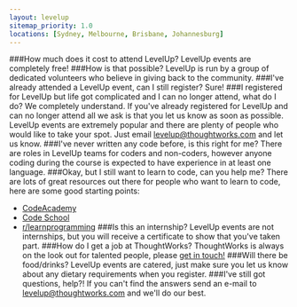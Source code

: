 ```yaml
---
layout: levelup
sitemap_priority: 1.0
locations: [Sydney, Melbourne, Brisbane, Johannesburg]
---
```

###How much does it cost to attend LevelUp?
LevelUp events are completely free!
###How is that possible?
LevelUp is run by a group of dedicated volunteers who believe in giving back to the community.
###I've already attended a LevelUp event, can I still register?
Sure!
###I registered for LevelUp but life got complicated and I can no longer attend, what do I do?
We completely understand. If you've already registered for LevelUp and can no longer attend all we ask is that you let us know as soon as possible. LevelUp events are extremely popular and there are plenty of people who would like to take your spot. Just email
[levelup@thoughtworks.com](mailto:levelup@thoughtworks.com) and let us know.
###I've never written any code before, is this right for me?
There are roles in LevelUp teams for coders and non-coders, however anyone coding during the course is expected to have experience in at least one language.
###Okay, but I still want to learn to code, can you help me?
There are lots of great resources out there for people who want to learn to code, here are some good starting points:
- [CodeAcademy](http://www.codeacademy.com)
- [Code School](http://www.codeschool.com)
- [r/learnprogramming](http://www.reddit.com/r/learnprogramming)
###Is this an internship?
LevelUp events are not internships, but you will receive a certificate to show that you've taken part.
###How do I get a job at ThoughtWorks?
ThoughtWorks is always on the look out for talented people, please <a href="http://www.thoughtworks.com/join"> get in touch!</a>
###Will there be food/drinks?
LevelUp events are catered, just make sure you let us know about any dietary requirements when you register.
###I've still got questions, help?!
If you can't find the answers send an e-mail to [levelup@thoughtworks.com](mailto:levelup@thoughtworks.com) and we'll do our best.
